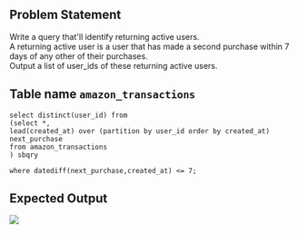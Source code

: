 ## Problem Statement
Write a query that'll identify returning active users.  <br>
A returning active user is a user that has made a second purchase within 7 days of any other of their purchases. <br>
Output a list of user_ids of these returning active users. <br>

## Table name `amazon_transactions`


```
select distinct(user_id) from
(select *,
lead(created_at) over (partition by user_id order by created_at) next_purchase
from amazon_transactions
) sbqry

where datediff(next_purchase,created_at) <= 7;
```


## Expected Output
![](https://i.imgur.com/ViqVbiS.png)
